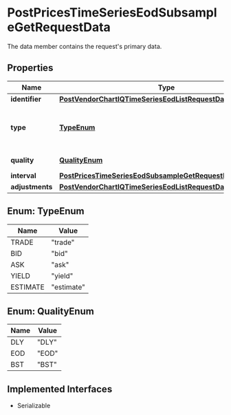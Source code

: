 

# PostPricesTimeSeriesEodSubsampleGetRequestData

The data member contains the request's primary data.

## Properties

Name | Type | Description | Notes
------------ | ------------- | ------------- | -------------
**identifier** | [**PostVendorChartIQTimeSeriesEodListRequestDataIdentifier**](PostVendorChartIQTimeSeriesEodListRequestDataIdentifier.md) |  | 
**type** | [**TypeEnum**](#TypeEnum) | Type of the price as configured for the customer. |  [optional]
**quality** | [**QualityEnum**](#QualityEnum) | Quality of the price. |  [optional]
**interval** | [**PostPricesTimeSeriesEodSubsampleGetRequestDataInterval**](PostPricesTimeSeriesEodSubsampleGetRequestDataInterval.md) |  | 
**adjustments** | [**PostVendorChartIQTimeSeriesEodListRequestDataAdjustments**](PostVendorChartIQTimeSeriesEodListRequestDataAdjustments.md) |  |  [optional]



## Enum: TypeEnum

Name | Value
---- | -----
TRADE | &quot;trade&quot;
BID | &quot;bid&quot;
ASK | &quot;ask&quot;
YIELD | &quot;yield&quot;
ESTIMATE | &quot;estimate&quot;



## Enum: QualityEnum

Name | Value
---- | -----
DLY | &quot;DLY&quot;
EOD | &quot;EOD&quot;
BST | &quot;BST&quot;


## Implemented Interfaces

* Serializable


